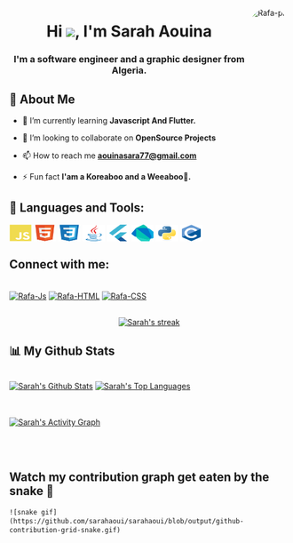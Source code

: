 <a href="#"><img align="right" alt="Rafa-pic" height="150" style="border-radius:50px;" src="https://share-cdn.picrew.me/shareImg/org/202202/338224_LxH4AyLG.png"></a>

<h1 align="center">Hi <img src="https://raw.githubusercontent.com/MartinHeinz/MartinHeinz/master/wave.gif" width="30px">, I'm Sarah Aouina</h1>
<h3 align="center">I'm a software engineer and a graphic designer from Algeria.</h3>

 ##
 ## 🙋 About Me

- 🌱 I’m currently learning **Javascript And Flutter.**

- 👯 I’m looking to collaborate on **OpenSource Projects**

- 📫 How to reach me **aouinasara77@gmail.com**

- ⚡ Fun fact **I'am a Koreaboo and a Weeaboo💙.**
 
  
  
 ## 🚀 Languages and Tools:
<div style="display: inline_block">
  <img align="center" alt="Rafa-Js" height="30" width="40" src="https://raw.githubusercontent.com/devicons/devicon/master/icons/javascript/javascript-plain.svg">
  <img align="center" alt="Rafa-HTML" height="30" width="40" src="https://raw.githubusercontent.com/devicons/devicon/master/icons/html5/html5-original.svg">
  <img align="center" alt="Rafa-CSS" height="30" width="40" src="https://raw.githubusercontent.com/devicons/devicon/master/icons/css3/css3-original.svg">
   <img align="center" alt="Rafa-CSS" height="30" width="40" src="https://raw.githubusercontent.com/devicons/devicon/master/icons/java/java-original.svg">
   <img align="center" alt="Rafa-CSS" height="30" width="40" src="https://raw.githubusercontent.com/devicons/devicon/master/icons/flutter/flutter-original.svg">
   <img align="center" alt="Rafa-CSS" height="30" width="40" src="https://raw.githubusercontent.com/devicons/devicon/master/icons/dart/dart-original.svg">
  <img align="center" alt="Rafa-Python" height="30" width="40" src="https://raw.githubusercontent.com/devicons/devicon/master/icons/python/python-original.svg">
  <img align="center" alt="Rafa-Csharp" height="30" width="40" src="https://raw.githubusercontent.com/devicons/devicon/master/icons/c/c-original.svg">

</div>
  
  
## Connect with me:
 <div style="display: inline_block">
    <br>
  <a href="https://www.instagram.com/sarah_design_a" target="_blank"><img align="center" alt="Rafa-Js" height="30" width="30"  src="https://raw.githubusercontent.com/mishmanners/MishManners/master/socials/instagram.png"></a>
  <a href="https://www.behance.net/srh6" target="_blank"><img align="center" alt="Rafa-HTML" height="30" width="30" src="https://cdn.jsdelivr.net/gh/devicons/devicon/icons/behance/behance-original.svg"></a>
  <a href="https://www.linkedin.com/in/sara-aouina-89b841204/" target="_blank"><img align="center" alt="Rafa-CSS" height="30" width="30" src="https://cdn.jsdelivr.net/gh/devicons/devicon/icons/linkedin/linkedin-original.svg"></a>
</div>
  
   ##
 <p align="center">
    <a href="https://github.com/sarahaoui/github-readme-streak-stats">
        <img title="🔥 Get streak stats for your profile at git.io/streak-stats" alt="Sarah's streak" src="https://github-readme-streak-stats.herokuapp.com/?user=sarahaoui&theme=black-ice&hide_border=true&stroke=0000&background=060A0CD0"/>
    </a>
</p>

## 📊 My Github Stats

  <br/>
    <a href="https://github.com/sarahaoui/github-readme-stats"><img alt="Sarah's Github Stats" src="https://github-readme-stats.vercel.app/api?username=sarahaoui&show_icons=true&count_private=true&theme=react&hide_border=true&bg_color=0D1117" /></a>
  <a href="https://github.com/sarahaoui/github-readme-stats"><img alt="Sarah's Top Languages" src="https://github-readme-stats.vercel.app/api/top-langs/?username=sarahaoui&langs_count=8&count_private=true&layout=compact&theme=react&hide_border=true&bg_color=0D1117" /></a>
  <br/>



<br/>
<br/>

<a href="https://github.com/sarahaoui/github-readme-activity-graph"><img alt="Sarah's Activity Graph" src="https://activity-graph.herokuapp.com/graph?username=sarahaoui&bg_color=0D1117&color=5BCDEC&line=5BCDEC&point=FFFFFF&hide_border=true" /></a>

<br/>
<br/>
  
## Watch my contribution graph get eaten by the snake 🐍
    ![snake gif](https://github.com/sarahaoui/sarahaoui/blob/output/github-contribution-grid-snake.gif)
  
 



